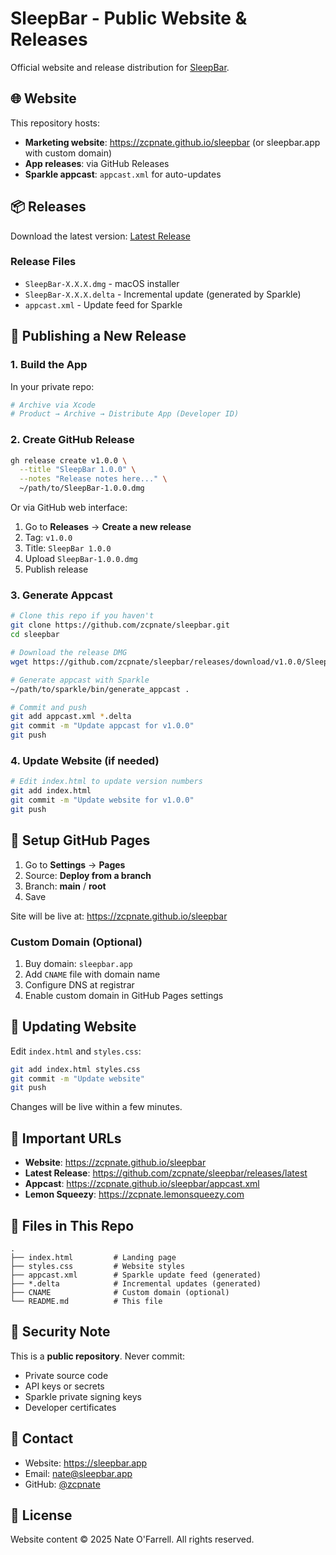 # SleepBar - Public Website & Releases

Official website and release distribution for [SleepBar](https://zcpnate.github.io/sleepbar).

## 🌐 Website

This repository hosts:
- **Marketing website**: https://zcpnate.github.io/sleepbar (or sleepbar.app with custom domain)
- **App releases**: via GitHub Releases
- **Sparkle appcast**: `appcast.xml` for auto-updates

## 📦 Releases

Download the latest version: [Latest Release](https://github.com/zcpnate/sleepbar/releases/latest)

### Release Files
- `SleepBar-X.X.X.dmg` - macOS installer
- `SleepBar-X.X.X.delta` - Incremental update (generated by Sparkle)
- `appcast.xml` - Update feed for Sparkle

## 🚀 Publishing a New Release

### 1. Build the App
In your private repo:
```bash
# Archive via Xcode
# Product → Archive → Distribute App (Developer ID)
```

### 2. Create GitHub Release
```bash
gh release create v1.0.0 \
  --title "SleepBar 1.0.0" \
  --notes "Release notes here..." \
  ~/path/to/SleepBar-1.0.0.dmg
```

Or via GitHub web interface:
1. Go to **Releases** → **Create a new release**
2. Tag: `v1.0.0`
3. Title: `SleepBar 1.0.0`
4. Upload `SleepBar-1.0.0.dmg`
5. Publish release

### 3. Generate Appcast
```bash
# Clone this repo if you haven't
git clone https://github.com/zcpnate/sleepbar.git
cd sleepbar

# Download the release DMG
wget https://github.com/zcpnate/sleepbar/releases/download/v1.0.0/SleepBar-1.0.0.dmg

# Generate appcast with Sparkle
~/path/to/sparkle/bin/generate_appcast .

# Commit and push
git add appcast.xml *.delta
git commit -m "Update appcast for v1.0.0"
git push
```

### 4. Update Website (if needed)
```bash
# Edit index.html to update version numbers
git add index.html
git commit -m "Update website for v1.0.0"
git push
```

## 🔧 Setup GitHub Pages

1. Go to **Settings** → **Pages**
2. Source: **Deploy from a branch**
3. Branch: **main** / **root**
4. Save

Site will be live at: https://zcpnate.github.io/sleepbar

### Custom Domain (Optional)
1. Buy domain: `sleepbar.app`
2. Add `CNAME` file with domain name
3. Configure DNS at registrar
4. Enable custom domain in GitHub Pages settings

## 📝 Updating Website

Edit `index.html` and `styles.css`:
```bash
git add index.html styles.css
git commit -m "Update website"
git push
```

Changes will be live within a few minutes.

## 🔗 Important URLs

- **Website**: https://zcpnate.github.io/sleepbar
- **Latest Release**: https://github.com/zcpnate/sleepbar/releases/latest
- **Appcast**: https://zcpnate.github.io/sleepbar/appcast.xml
- **Lemon Squeezy**: https://zcpnate.lemonsqueezy.com

## 📄 Files in This Repo

```
.
├── index.html         # Landing page
├── styles.css         # Website styles
├── appcast.xml        # Sparkle update feed (generated)
├── *.delta            # Incremental updates (generated)
├── CNAME              # Custom domain (optional)
└── README.md          # This file
```

## 🔐 Security Note

This is a **public repository**. Never commit:
- Private source code
- API keys or secrets
- Sparkle private signing keys
- Developer certificates

## 📧 Contact

- Website: https://sleepbar.app
- Email: nate@sleepbar.app
- GitHub: [@zcpnate](https://github.com/zcpnate)

## 📄 License

Website content © 2025 Nate O'Farrell. All rights reserved.

